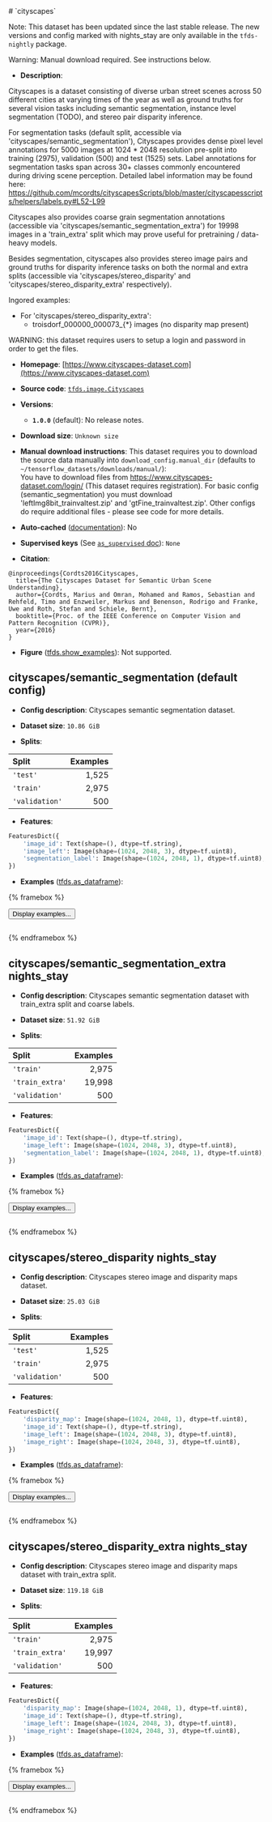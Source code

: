 <div itemscope itemtype="http://schema.org/Dataset">
  <div itemscope itemprop="includedInDataCatalog" itemtype="http://schema.org/DataCatalog">
    <meta itemprop="name" content="TensorFlow Datasets" />
  </div>
  <meta itemprop="name" content="cityscapes" />
  <meta itemprop="description" content="Cityscapes is a dataset consisting of diverse urban street scenes across 50 different cities&#10;at varying times of the year as well as ground truths for several vision tasks including&#10;semantic segmentation, instance level segmentation (TODO), and stereo pair disparity inference.&#10;&#10;For segmentation tasks (default split, accessible via &#x27;cityscapes/semantic_segmentation&#x27;), Cityscapes provides&#10;dense pixel level annotations for 5000 images at 1024 * 2048 resolution pre-split into training (2975),&#10;validation (500) and test (1525) sets. Label annotations for segmentation tasks span across 30+ classes&#10;commonly encountered during driving scene perception. Detailed label information may be found here:&#10;https://github.com/mcordts/cityscapesScripts/blob/master/cityscapesscripts/helpers/labels.py#L52-L99&#10;&#10;Cityscapes also provides coarse grain segmentation annotations (accessible via &#x27;cityscapes/semantic_segmentation_extra&#x27;)&#10;for 19998 images in a &#x27;train_extra&#x27; split which may prove useful for pretraining / data-heavy models.&#10;&#10;Besides segmentation, cityscapes also provides stereo image pairs and ground truths for disparity inference&#10;tasks on both the normal and extra splits (accessible via &#x27;cityscapes/stereo_disparity&#x27; and&#10;&#x27;cityscapes/stereo_disparity_extra&#x27; respectively).&#10;&#10;Ingored examples:&#10;&#10;- For &#x27;cityscapes/stereo_disparity_extra&#x27;:&#10;  - troisdorf_000000_000073_{*} images (no disparity map present)&#10;&#10;WARNING: this dataset requires users to setup a login and password in order to get the files.&#10;&#10;To use this dataset:&#10;&#10;```python&#10;import tensorflow_datasets as tfds&#10;&#10;ds = tfds.load(&#x27;cityscapes&#x27;, split=&#x27;train&#x27;)&#10;for ex in ds.take(4):&#10;  print(ex)&#10;```&#10;&#10;See [the guide](https://www.tensorflow.org/datasets/overview) for more&#10;informations on [tensorflow_datasets](https://www.tensorflow.org/datasets).&#10;&#10;" />
  <meta itemprop="url" content="https://www.tensorflow.org/datasets/catalog/cityscapes" />
  <meta itemprop="sameAs" content="https://www.cityscapes-dataset.com" />
  <meta itemprop="citation" content="@inproceedings{Cordts2016Cityscapes,&#10;  title={The Cityscapes Dataset for Semantic Urban Scene Understanding},&#10;  author={Cordts, Marius and Omran, Mohamed and Ramos, Sebastian and Rehfeld, Timo and Enzweiler, Markus and Benenson, Rodrigo and Franke, Uwe and Roth, Stefan and Schiele, Bernt},&#10;  booktitle={Proc. of the IEEE Conference on Computer Vision and Pattern Recognition (CVPR)},&#10;  year={2016}&#10;}" />
</div>
# `cityscapes`

Note: This dataset has been updated since the last stable release.
The new versions and config marked with <span class="material-icons" title="Available only in the tfds-nightly package">nights_stay</span>
are only available in the `tfds-nightly` package.

Warning: Manual download required. See instructions below.

*   **Description**:

Cityscapes is a dataset consisting of diverse urban street scenes across 50 different cities
at varying times of the year as well as ground truths for several vision tasks including
semantic segmentation, instance level segmentation (TODO), and stereo pair disparity inference.

For segmentation tasks (default split, accessible via 'cityscapes/semantic_segmentation'), Cityscapes provides
dense pixel level annotations for 5000 images at 1024 * 2048 resolution pre-split into training (2975),
validation (500) and test (1525) sets. Label annotations for segmentation tasks span across 30+ classes
commonly encountered during driving scene perception. Detailed label information may be found here:
https://github.com/mcordts/cityscapesScripts/blob/master/cityscapesscripts/helpers/labels.py#L52-L99

Cityscapes also provides coarse grain segmentation annotations (accessible via 'cityscapes/semantic_segmentation_extra')
for 19998 images in a 'train_extra' split which may prove useful for pretraining / data-heavy models.

Besides segmentation, cityscapes also provides stereo image pairs and ground truths for disparity inference
tasks on both the normal and extra splits (accessible via 'cityscapes/stereo_disparity' and
'cityscapes/stereo_disparity_extra' respectively).

Ingored examples:

- For 'cityscapes/stereo_disparity_extra':
  - troisdorf_000000_000073_{*} images (no disparity map present)

WARNING: this dataset requires users to setup a login and password in order to get the files.

*   **Homepage**: [https://www.cityscapes-dataset.com](https://www.cityscapes-dataset.com)

*   **Source code**: [`tfds.image.Cityscapes`](https://github.com/tensorflow/datasets/tree/master/tensorflow_datasets/image/cityscapes.py)

*   **Versions**:

    * **`1.0.0`** (default): No release notes.

*   **Download size**: `Unknown size`

*   **Manual download instructions**: This dataset requires you to
download the source data manually into `download_config.manual_dir`
(defaults to `~/tensorflow_datasets/downloads/manual/`):<br/>
You have to download files from https://www.cityscapes-dataset.com/login/
(This dataset requires registration).
For basic config (semantic_segmentation) you must download
'leftImg8bit_trainvaltest.zip' and 'gtFine_trainvaltest.zip'.
Other configs do require additional files - please see code for more details.

*   **Auto-cached** ([documentation](https://www.tensorflow.org/datasets/performances#auto-caching)): No

*   **Supervised keys** (See [`as_supervised` doc](https://www.tensorflow.org/datasets/api_docs/python/tfds/load#args)): `None`

*   **Citation**:

```
@inproceedings{Cordts2016Cityscapes,
  title={The Cityscapes Dataset for Semantic Urban Scene Understanding},
  author={Cordts, Marius and Omran, Mohamed and Ramos, Sebastian and Rehfeld, Timo and Enzweiler, Markus and Benenson, Rodrigo and Franke, Uwe and Roth, Stefan and Schiele, Bernt},
  booktitle={Proc. of the IEEE Conference on Computer Vision and Pattern Recognition (CVPR)},
  year={2016}
}
```

*   **Figure** ([tfds.show_examples](https://www.tensorflow.org/datasets/api_docs/python/tfds/visualization/show_examples)): Not supported.


## cityscapes/semantic_segmentation (default config)

*   **Config description**: Cityscapes semantic segmentation dataset.

*   **Dataset size**: `10.86 GiB`

*   **Splits**:

Split  | Examples
:----- | -------:
`'test'` | 1,525
`'train'` | 2,975
`'validation'` | 500

*   **Features**:

```python
FeaturesDict({
    'image_id': Text(shape=(), dtype=tf.string),
    'image_left': Image(shape=(1024, 2048, 3), dtype=tf.uint8),
    'segmentation_label': Image(shape=(1024, 2048, 1), dtype=tf.uint8),
})
```

*   **Examples** ([tfds.as_dataframe](https://www.tensorflow.org/datasets/api_docs/python/tfds/as_dataframe)):

<!-- mdformat off(HTML should not be auto-formatted) -->

{% framebox %}

<button id="displaydataframe">Display examples...</button>
<div id="dataframecontent" style="overflow-x:scroll"></div>

<script src="https://www.gstatic.com/external_hosted/jquery2.min.js"></script>

<script>
var url = "https://storage.googleapis.com/tfds-data/visualization/dataframe/cityscapes-semantic_segmentation-1.0.0.html";
$(document).ready(() => {
  $("#displaydataframe").click((event) => {
    // Disable the button after clicking (dataframe loaded only once).
    $("#displaydataframe").prop("disabled", true);

    // Pre-fetch and display the content
    $.get(url, (data) => {
      $("#dataframecontent").html(data);
    }).fail(() => {
      $("#dataframecontent").html(
        'Error loading examples. If the error persist, please open '
        + 'a new issue.'
      );
    });
  });
});
</script>

{% endframebox %}

<!-- mdformat on -->

## cityscapes/semantic_segmentation_extra <span class="material-icons" title="Available only in the tfds-nightly package">nights_stay</span>

*   **Config description**: Cityscapes semantic segmentation dataset with
    train_extra split and coarse labels.

*   **Dataset size**: `51.92 GiB`

*   **Splits**:

Split           | Examples
:-------------- | -------:
`'train'`       | 2,975
`'train_extra'` | 19,998
`'validation'`  | 500

*   **Features**:

```python
FeaturesDict({
    'image_id': Text(shape=(), dtype=tf.string),
    'image_left': Image(shape=(1024, 2048, 3), dtype=tf.uint8),
    'segmentation_label': Image(shape=(1024, 2048, 1), dtype=tf.uint8),
})
```

*   **Examples**
    ([tfds.as_dataframe](https://www.tensorflow.org/datasets/api_docs/python/tfds/as_dataframe)):

<!-- mdformat off(HTML should not be auto-formatted) -->

{% framebox %}

<button id="displaydataframe">Display examples...</button>
<div id="dataframecontent" style="overflow-x:scroll"></div>
<script src="https://www.gstatic.com/external_hosted/jquery2.min.js"></script>
<script>
var url = "https://storage.googleapis.com/tfds-data/visualization/dataframe/cityscapes-semantic_segmentation_extra-1.0.0.html";
$(document).ready(() => {
  $("#displaydataframe").click((event) => {
    // Disable the button after clicking (dataframe loaded only once).
    $("#displaydataframe").prop("disabled", true);

    // Pre-fetch and display the content
    $.get(url, (data) => {
      $("#dataframecontent").html(data);
    }).fail(() => {
      $("#dataframecontent").html(
        'Error loading examples. If the error persist, please open '
        + 'a new issue.'
      );
    });
  });
});
</script>

{% endframebox %}

<!-- mdformat on -->

## cityscapes/stereo_disparity <span class="material-icons" title="Available only in the tfds-nightly package">nights_stay</span>

*   **Config description**: Cityscapes stereo image and disparity maps dataset.

*   **Dataset size**: `25.03 GiB`

*   **Splits**:

Split          | Examples
:------------- | -------:
`'test'`       | 1,525
`'train'`      | 2,975
`'validation'` | 500

*   **Features**:

```python
FeaturesDict({
    'disparity_map': Image(shape=(1024, 2048, 1), dtype=tf.uint8),
    'image_id': Text(shape=(), dtype=tf.string),
    'image_left': Image(shape=(1024, 2048, 3), dtype=tf.uint8),
    'image_right': Image(shape=(1024, 2048, 3), dtype=tf.uint8),
})
```

*   **Examples**
    ([tfds.as_dataframe](https://www.tensorflow.org/datasets/api_docs/python/tfds/as_dataframe)):

<!-- mdformat off(HTML should not be auto-formatted) -->

{% framebox %}

<button id="displaydataframe">Display examples...</button>
<div id="dataframecontent" style="overflow-x:scroll"></div>
<script src="https://www.gstatic.com/external_hosted/jquery2.min.js"></script>
<script>
var url = "https://storage.googleapis.com/tfds-data/visualization/dataframe/cityscapes-stereo_disparity-1.0.0.html";
$(document).ready(() => {
  $("#displaydataframe").click((event) => {
    // Disable the button after clicking (dataframe loaded only once).
    $("#displaydataframe").prop("disabled", true);

    // Pre-fetch and display the content
    $.get(url, (data) => {
      $("#dataframecontent").html(data);
    }).fail(() => {
      $("#dataframecontent").html(
        'Error loading examples. If the error persist, please open '
        + 'a new issue.'
      );
    });
  });
});
</script>

{% endframebox %}

<!-- mdformat on -->

## cityscapes/stereo_disparity_extra <span class="material-icons" title="Available only in the tfds-nightly package">nights_stay</span>

*   **Config description**: Cityscapes stereo image and disparity maps dataset
    with train_extra split.

*   **Dataset size**: `119.18 GiB`

*   **Splits**:

Split           | Examples
:-------------- | -------:
`'train'`       | 2,975
`'train_extra'` | 19,997
`'validation'`  | 500

*   **Features**:

```python
FeaturesDict({
    'disparity_map': Image(shape=(1024, 2048, 1), dtype=tf.uint8),
    'image_id': Text(shape=(), dtype=tf.string),
    'image_left': Image(shape=(1024, 2048, 3), dtype=tf.uint8),
    'image_right': Image(shape=(1024, 2048, 3), dtype=tf.uint8),
})
```

*   **Examples**
    ([tfds.as_dataframe](https://www.tensorflow.org/datasets/api_docs/python/tfds/as_dataframe)):

<!-- mdformat off(HTML should not be auto-formatted) -->

{% framebox %}

<button id="displaydataframe">Display examples...</button>
<div id="dataframecontent" style="overflow-x:scroll"></div>
<script src="https://www.gstatic.com/external_hosted/jquery2.min.js"></script>
<script>
var url = "https://storage.googleapis.com/tfds-data/visualization/dataframe/cityscapes-stereo_disparity_extra-1.0.0.html";
$(document).ready(() => {
  $("#displaydataframe").click((event) => {
    // Disable the button after clicking (dataframe loaded only once).
    $("#displaydataframe").prop("disabled", true);

    // Pre-fetch and display the content
    $.get(url, (data) => {
      $("#dataframecontent").html(data);
    }).fail(() => {
      $("#dataframecontent").html(
        'Error loading examples. If the error persist, please open '
        + 'a new issue.'
      );
    });
  });
});
</script>

{% endframebox %}

<!-- mdformat on -->